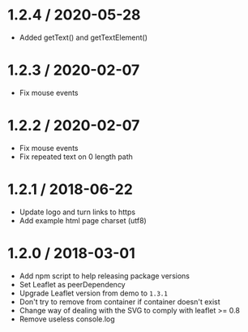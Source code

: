 1.2.4 / 2020-05-28
==================

  * Added getText() and getTextElement()

1.2.3 / 2020-02-07
==================

  * Fix mouse events

1.2.2 / 2020-02-07
==================

  * Fix mouse events
  * Fix repeated text on 0 length path

1.2.1 / 2018-06-22
==================

  * Update logo and turn links to https
  * Add example html page charset (utf8)

1.2.0 / 2018-03-01
==================

  * Add npm script to help releasing package versions
  * Set Leaflet as peerDependency
  * Upgrade Leaflet version from demo to `1.3.1`
  * Don't try to remove from container if container doesn't exist
  * Change way of dealing with the SVG to comply with leaflet >= 0.8
  * Remove useless console.log
